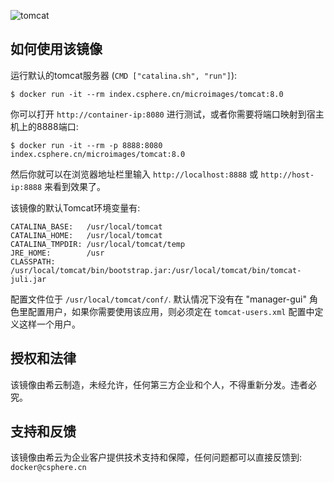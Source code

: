 
![tomcat](https://csphere.cn/assets/6d930d99-f449-4c62-ac18-f076b1c4e411)

## 如何使用该镜像

运行默认的tomcat服务器 (`CMD ["catalina.sh", "run"]`):

```console
$ docker run -it --rm index.csphere.cn/microimages/tomcat:8.0
```

你可以打开 `http://container-ip:8080` 进行测试，或者你需要将端口映射到宿主机上的8888端口:

```console
$ docker run -it --rm -p 8888:8080 index.csphere.cn/microimages/tomcat:8.0
```

然后你就可以在浏览器地址栏里输入 `http://localhost:8888` 或 `http://host-ip:8888` 来看到效果了。

该镜像的默认Tomcat环境变量有:

	CATALINA_BASE:   /usr/local/tomcat
	CATALINA_HOME:   /usr/local/tomcat
	CATALINA_TMPDIR: /usr/local/tomcat/temp
	JRE_HOME:        /usr
	CLASSPATH:       /usr/local/tomcat/bin/bootstrap.jar:/usr/local/tomcat/bin/tomcat-juli.jar

配置文件位于 `/usr/local/tomcat/conf/`. 默认情况下没有在 "manager-gui" 角色里配置用户，如果你需要使用该应用，则必须定在 `tomcat-users.xml` 配置中定义这样一个用户。

## 授权和法律

该镜像由希云制造，未经允许，任何第三方企业和个人，不得重新分发。违者必究。

## 支持和反馈

该镜像由希云为企业客户提供技术支持和保障，任何问题都可以直接反馈到: `docker@csphere.cn`
